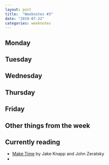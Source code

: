 ```yaml
---
layout: post
title:  "Weeknotes #3"
date: "2019-07-22"
categories: weeknotes
---
```


## Monday

## Tuesday

## Wednesday

## Thursday

## Friday

## Other things from the week

## Currently reading
* [Make Time][make-time-book] by Jake Knapp and John Zeratsky
* 

[make-time-book]: https://maketime.blog/
